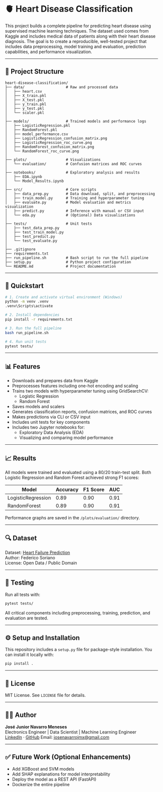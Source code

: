 # 🫀 Heart Disease Classification

This project builds a complete pipeline for predicting heart disease using supervised machine learning techniques. The dataset used comes from Kaggle and includes medical data of patients along with their heart disease diagnosis. The goal is to create a reproducible, well-tested project that includes data preprocessing, model training and evaluation, prediction capabilities, and performance visualization.

---

## 📁 Project Structure

```
heart-disease-classification/
├── data/                   # Raw and processed data
│   ├── heart.csv
│   ├── X_train.pkl
│   ├── X_test.pkl
│   ├── y_train.pkl
│   ├── y_test.pkl
│   └── scaler.pkl
│
├── models/                 # Trained models and performance logs
│   ├── LogisticRegression.pkl
│   ├── RandomForest.pkl
│   ├── model_performance.csv
│   ├── LogisticRegression_confusion_matrix.png
│   ├── LogisticRegression_roc_curve.png
│   ├── RandomForest_confusion_matrix.png
│   └── RandomForest_roc_curve.png
│
├── plots/                  # Visualizations
│   └── evaluation/         # Confusion matrices and ROC curves
│
├── notebooks/              # Exploratory analysis and results
│   ├── EDA.ipynb
│   └── Model_Results.ipynb
│
├── src/                    # Core scripts
│   ├── data_prep.py        # Data download, split, and preprocessing
│   ├── train_model.py      # Training and hyperparameter tuning
│   ├── evaluate.py         # Model evaluation and metrics visualization
│   ├── predict.py          # Inference with manual or CSV input
│   └── eda.py              # (Optional) Data visualizations
│
├── tests/                  # Unit tests
│   ├── test_data_prep.py
│   ├── test_train_model.py
│   ├── test_predict.py
│   └── test_evaluate.py
│
├── .gitignore
├── requirements.txt
├── run_pipeline.sh         # Bash script to run the full pipeline
├── setup.py                # Python project configuration
└── README.md               # Project documentation
```

---

## 🚀 Quickstart

```bash
# 1. Create and activate virtual environment (Windows)
python -m venv .venv
.venv\Scripts\activate

# 2. Install dependencies
pip install -r requirements.txt

# 3. Run the full pipeline
bash run_pipeline.sh

# 4. Run unit tests
pytest tests/
```

---

## 📊 Features

- Downloads and prepares data from Kaggle
- Preprocesses features including one-hot encoding and scaling
- Trains two models with hyperparameter tuning using GridSearchCV:
  - Logistic Regression
  - Random Forest
- Saves models and scalers
- Generates classification reports, confusion matrices, and ROC curves
- Makes predictions via CLI or CSV input
- Includes unit tests for key components
- Includes two Jupyter notebooks for:
  - Exploratory Data Analysis (EDA)
  - Visualizing and comparing model performance

---

## 📈 Results

All models were trained and evaluated using a 80/20 train-test split. Both Logistic Regression and Random Forest achieved strong F1 scores:

| Model              | Accuracy | F1 Score | AUC  |
|-------------------|----------|----------|------|
| LogisticRegression| 0.89     | 0.90     | 0.91 |
| RandomForest      | 0.89     | 0.90     | 0.91 |

Performance graphs are saved in the `/plots/evaluation/` directory.

---

## 🔍 Dataset

Dataset: [Heart Failure Prediction](https://www.kaggle.com/datasets/fedesoriano/heart-failure-prediction)  
Author: Federico Soriano  
License: Open Data / Public Domain

---

## 🧪 Testing

Run all tests with:
```bash
pytest tests/
```

All critical components including preprocessing, training, prediction, and evaluation are tested.

---

## ⚙️ Setup and Installation

This repository includes a `setup.py` file for package-style installation. You can install it locally with:
```bash
pip install .
```

---

## 📜 License

MIT License. See `LICENSE` file for details.

---

## 👨‍💻 Author
 
**José Junior Navarro Meneses**  
Electronics Engineer | Data Scientist | Machine Learning Engineer  
[LinkedIn](https://www.linkedin.com/in/jose-junior-navarro-meneses-913b62338/) · [GitHub](https://github.com/josenavarrojm)
Email: josenavarrojmx@gmail.com

---

## ✅ Future Work (Optional Enhancements)
- Add XGBoost and SVM models
- Add SHAP explanations for model interpretability
- Deploy the model as a REST API (FastAPI)
- Dockerize the entire pipeline


